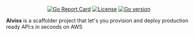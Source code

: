 <p align="center">
  <a href="https://goreportcard.com/badge/github.com/rogerwelin/alviss"><img src="https://goreportcard.com/badge/github.com/rogerwelin/alviss" alt="Go Report Card"></a>
  <a href="https://github.com/rogerwelin/alviss/blob/master/LICENSE"><img src="https://img.shields.io/github/license/rogerwelin/alviss" alt="License"></a>
  <a href="https://github.com/rogerwelin/alviss/blob/master/go.mod"><img src="https://img.shields.io/github/go-mod/go-version/rogerwelin/alviss" alt="Go version"></a>
</p>


**Alviss** is a scaffolder project that let's you provision and deploy production ready API:s in seconds on AWS


